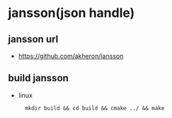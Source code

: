 # jansson(json handle)

## jansson url
* https://github.com/akheron/jansson

## build jansson
* linux

		mkdir build && cd build && cmake ../ && make
